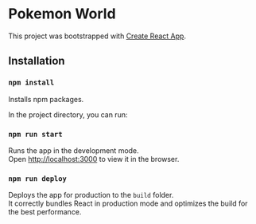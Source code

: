 # Pokemon World

This project was bootstrapped with [Create React App](https://github.com/facebook/create-react-app).

## Installation

### `npm install`

Installs npm packages.

In the project directory, you can run:

### `npm run start`

Runs the app in the development mode.\
Open [http://localhost:3000](http://localhost:3000) to view it in the browser.

### `npm run deploy`

Deploys the app for production to the `build` folder.\
It correctly bundles React in production mode and optimizes the build for the best performance.

